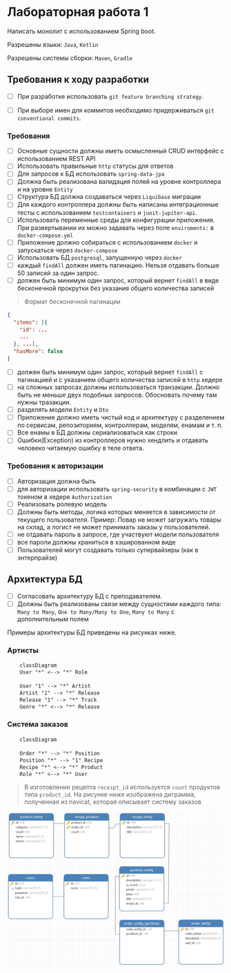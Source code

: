 
# Лабораторная работа 1

Написать монолит с использованием Spring boot. 

Разрешены языки: `Java`, `Kotlin`

Разрешены системы сборки: `Maven`, `Gradle`

## Требования к ходу разработки
- [ ] При разработке использовать `git feature branching strategy`.
- [ ] При выборе имен для коммитов необходимо придерживаться `git conventional commits`. 



### Требования
- [ ] Основные сущности должны иметь осмысленный CRUD интерфейс с использованием REST API
- [ ] Использовать правильные `http` статусы для ответов
- [ ] Для запросов к БД использовать `spring-data-jpa`
- [ ] Должна быть реализована валидация полей на уровне контроллера и на уровне `Entity`
- [ ] Структура БД должна создаваться через `Liquibase` миграции
- [ ] Для каждого контроллера должны быть написаны интеграционные тесты с использованием `testcontainers` и `junit-jupiter-api`. 
- [ ] Использовать переменные среды для конфигурации приложения. При развертывании их можно задавать через поле `enviroments:` в `docker-compose.yml`
- [ ] Приложение должно собираться с использованием `docker` и запускаться через `docker-compose`
- [ ] Использовать БД `postgresql`, запущенную через `docker`
- [ ] каждый `findAll` должен иметь пагинацию. Нельзя отдавать больше 50 записей за один запрос.
- [ ] должен быть минимум один запрос, который вернет `findAll` в виде бесконечной прокрутки без указания общего количества записей
> Формат бесконечной пагинации
```json
{
  "items": [{
    "id": ...
    ...
  }, ...],
  "hasMore": false
}
```
- [ ] должен быть минимум один запрос, который вернет `findAll` с пагинацией и с указанием общего количества записей в `http` хедере
- [ ] на сложных запросах должны использоваться транзакции. Должно быть не меньше двух подобных запросов. Обосновать почему там нужны тразакции.
- [ ] разделять модели `Entity` и `Dto`
- [ ] Приложение должно иметь чистый код и архитектуру с разделением по сервисам, репозиториям, контроллерам, моделям, енамам и т. п. 
- [ ] Все енамы в БД должны сериализоваться как строки
- [ ] Ошибки(Exception) из контроллеров нужно хендлить и отдавать человеко читаемую ошибку в теле ответа.  
### Требования к авторизации

- [ ] Авторизация должна быть
- [ ] для авторизации использовать `spring-security` в комбинации с `JWT` токеном в хедере `Authorization`
- [ ] Реализовать ролевую модель
- [ ] Должны быть методы, логика которых меняется в зависимости от текущего пользователя. Пример: Повар не может загружать товары на склад, а логист не может принимать заказы у пользователей.
- [ ] не отдавать пароль в запросе, где участвуют модели пользователя
- [ ] все пароли должны храниться в хэшированном виде
- [ ] Пользователей могут создавать только супервайзеры (как в энтерпрайзе)

## Архитектура БД
- [ ] Согласовать архитектуру БД с преподавателем. 
- [ ] Должны быть реализованы связи между сущностями каждого типа: `Many to Many`, `One to Many/Many to One`, `Many to Many` с дополнительным полем

Примеры архитектуры БД приведены на рисунках ниже.

### Артисты

```mermaid
    classDiagram
    User "*" <--> "*" Role

    User "1" --> "*" Artist
    Artist "1" --> "*" Release
    Release "1" --> "*" Track
    Genre "*" <--> "*" Release
```

### Система заказов

```mermaid
    classDiagram

    Order "*" --> "*" Position
    Position "*" --> "1" Recipe
    Recipe "*" <--> "*" Product  
    Role "*" <--> "*" User
```

> В изготовлении рецепта `receipt_id` используется `count` продуктов типа `product_id`.
> На рисунке ниже изображена диграмма, полученная из navicat, которая описывает систему заказов

![](catzER.jpg)
